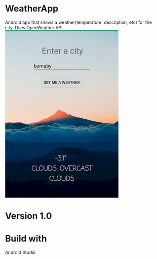 # WeatherApp
Android app that shows a weather(temperature, description, etc) for the city. Uses OpenWeather API.
![Alt text](screen.png "Main")

# Version 1.0

# Build with
Android Studio

